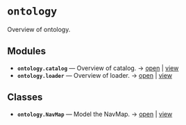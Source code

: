 # `ontology`

Overview of ontology.

<!-- START doctoc generated TOC please keep comment here to allow auto update -->
<!-- END doctoc generated TOC please keep comment here to allow auto update -->

## Modules

- **`ontology.catalog`** — Overview of catalog. → [open](vscode://file//home/paul/kgfoundry/src/ontology/catalog.py:1:1) | [view](https://github.com/paul-heyse/kgfoundry/blob/003c82161377a9d2105e9ca618e8679ba2a602ff/src/ontology/catalog.py#L1)
- **`ontology.loader`** — Overview of loader. → [open](vscode://file//home/paul/kgfoundry/src/ontology/loader.py:1:1) | [view](https://github.com/paul-heyse/kgfoundry/blob/003c82161377a9d2105e9ca618e8679ba2a602ff/src/ontology/loader.py#L1)

## Classes

- **`ontology.NavMap`** — Model the NavMap. → [open](vscode://file//home/paul/kgfoundry/src/kgfoundry_common/navmap_types.py:60:1) | [view](https://github.com/paul-heyse/kgfoundry/blob/003c82161377a9d2105e9ca618e8679ba2a602ff/src/kgfoundry_common/navmap_types.py#L60-L79)
<!-- agent:readme v1 sha:003c82161377a9d2105e9ca618e8679ba2a602ff content:f35e5bac1617 -->
